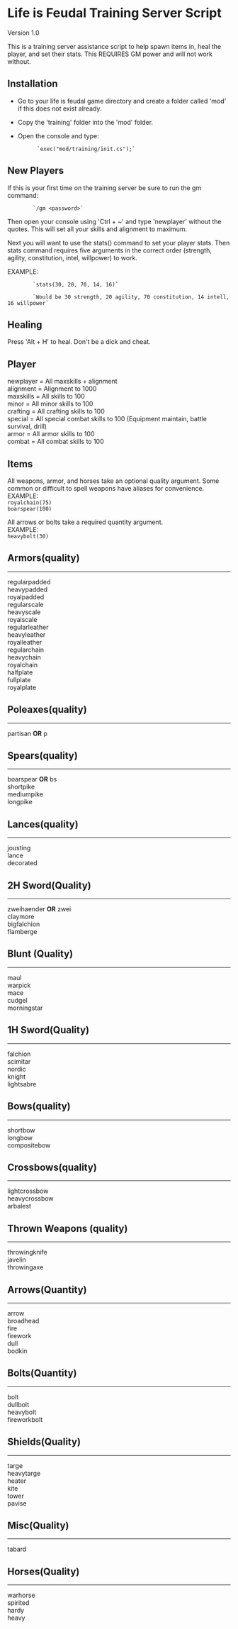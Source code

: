 # Life is Feudal Training Server Script
Version 1.0

This is a training server assistance script to help spawn items in, heal the player, and set their stats.
This REQUIRES GM power and will not work without.

## Installation


* Go to your life is feudal game directory and create a folder called 'mod' if this does not exist already.

* Copy the 'training' folder into the 'mod' folder.

* Open the console and type:

			`exec("mod/training/init.cs");`



## New Players

If this is your first time on the training server be sure to run the gm command:

			`/gm <password>`
			
Then open your console using 'Ctrl + ~' and type 'newplayer' without the quotes.
This will set all your skills and alignment to maximum.

Next you will want to use the stats() command to set your player stats.  Then
stats command requires five arguments in the correct order (strength, agility, constitution, intel, willpower)
to work.

EXAMPLE:

			`stats(30, 20, 70, 14, 16)`
			
			`Would be 30 strength, 20 agility, 70 constitution, 14 intell, 16 willpower`

			

## Healing


Press 'Alt + H' to heal.  Don't be a dick and cheat.



## Player

newplayer = All maxskills + alignment  
alignment = Alignment to 1000  
maxskills = All skills to 100  
minor = All minor skills to 100  
crafting = All crafting skills to 100  
special = All special combat skills to 100 (Equipment maintain, battle survival, drill)  
armor = All armor skills to 100  
combat = All combat skills to 100  


## Items

All weapons, armor, and horses take an optional quality argument.
Some common or difficult to spell weapons have aliases for convenience.  
EXAMPLE:  
			`royalchain(75)`  
			`boarspear(100)`  
  
All arrows or bolts take a required quantity argument.   
EXAMPLE:   
			`heavybolt(30)`  
  
## Armors(quality)
---------------
regularpadded  
heavypadded  
royalpadded  
regularscale  
heavyscale  
royalscale  
regularleather  
heavyleather  
royalleather  
regularchain  
heavychain  
royalchain  
halfplate  
fullplate  
royalplate  

## Poleaxes(quality)
----------------
partisan **OR** p  

## Spears(quality)
----------------
boarspear **OR** bs  
shortpike  
mediumpike  
longpike  

## Lances(quality)
----------------
jousting  
lance  
decorated  

## 2H Sword(Quality)
----------------
zweihaender **OR** zwei  
claymore  
bigfalchion  
flamberge  

## Blunt (Quality)
----------------
maul  
warpick  
mace  
cudgel  
morningstar  

## 1H Sword(Quality)
----------------
falchion  
scimitar  
nordic  
knight  
lightsabre  

## Bows(quality)
----------------
shortbow  
longbow  
compositebow  

## Crossbows(quality)
----------------
lightcrossbow  
heavycrossbow  
arbalest  

## Thrown Weapons (quality)
-----------------
throwingknife  
javelin  
throwingaxe  

## Arrows(Quantity)
-----------------
arrow  
broadhead  
fire  
firework  
dull  
bodkin  

## Bolts(Quantity)
-----------------
bolt  
dullbolt  
heavybolt  
fireworkbolt  

## Shields(Quality)
-----------------
targe  
heavytarge  
heater  
kite  
tower  
pavise  

## Misc(Quality)
-----------------
tabard  

## Horses(Quality)
-----------------
warhorse  
spirited  
hardy  
heavy  	